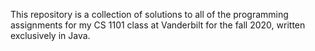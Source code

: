 This repository is a collection of solutions to all of the programming assignments for my CS 1101 class at Vanderbilt for the fall 2020, written exclusively in Java.
